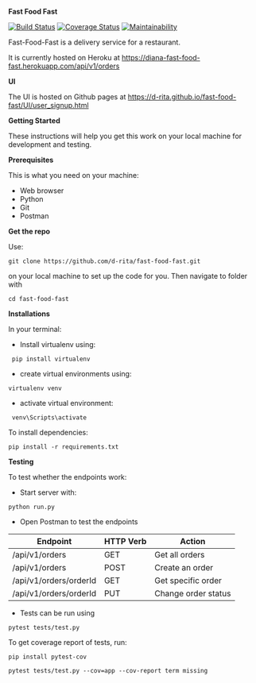 **Fast Food Fast**

[![Build Status](https://travis-ci.com/d-rita/fast-food-fast.svg?branch=test-apis)](https://travis-ci.com/d-rita/fast-food-fast)
[![Coverage Status](https://coveralls.io/repos/github/d-rita/fast-food-fast/badge.svg?branch=develop)](https://coveralls.io/github/d-rita/fast-food-fast?branch=develop)
[![Maintainability](https://api.codeclimate.com/v1/badges/ac9de1de92af85530407/maintainability)](https://codeclimate.com/github/d-rita/fast-food-fast/maintainability)


Fast-Food-Fast is a delivery service for a restaurant. 

It is currently hosted on Heroku at https://diana-fast-food-fast.herokuapp.com/api/v1/orders

**UI**

The UI is hosted on Github pages at https://d-rita.github.io/fast-food-fast/UI/user_signup.html

**Getting Started**

These instructions will help you get this work on your local machine for development and testing.

**Prerequisites**

This is what you need on your machine:
- Web browser
- Python 
- Git
- Postman

**Get the repo**

Use: 
```
git clone https://github.com/d-rita/fast-food-fast.git 
```
on your local machine to set up the code for you. Then navigate to folder with
 ```
 cd fast-food-fast
 ```

**Installations**

In your terminal:
- Install virtualenv using:
```
 pip install virtualenv
```
- create virtual environments using: 
```
virtualenv venv
```
- activate virtual environment:
```
 venv\Scripts\activate
 ```
To install dependencies:
```
pip install -r requirements.txt
```

**Testing**

To test whether the endpoints work:
- Start server with: 
```
python run.py 
```

- Open Postman to test the endpoints

|Endpoint               | HTTP Verb | Action            | 
|-----------------------|-----------| ------------------|
|/api/v1/orders         |GET        |Get all orders     |
|/api/v1/orders         |POST       |Create an order    |
|/api/v1/orders/orderId |GET        |Get specific order |
|/api/v1/orders/orderId |PUT        |Change order status|

- Tests can be run using 
```
pytest tests/test.py
```

To get coverage report of tests, run:
```
pip install pytest-cov
```
```
pytest tests/test.py --cov=app --cov-report term missing
```
